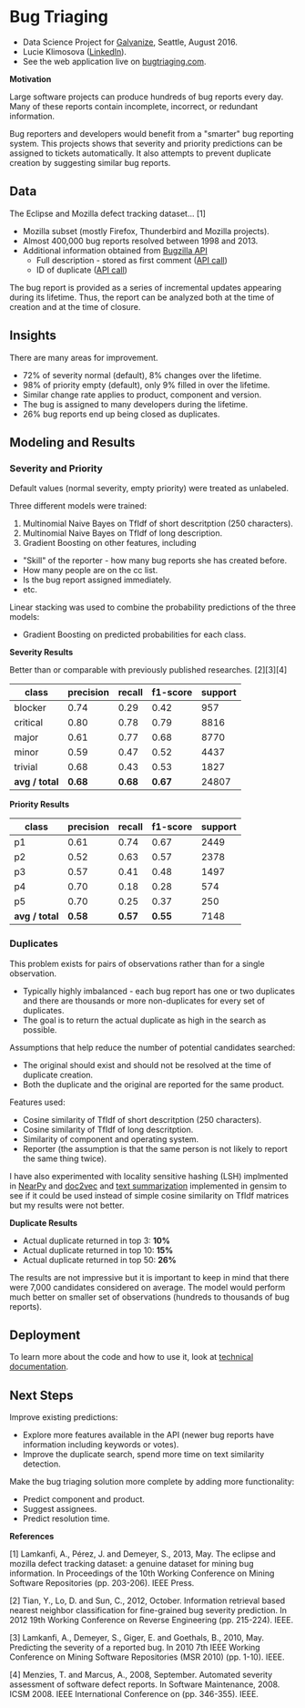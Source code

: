 # Bug Triaging

- Data Science Project for [Galvanize](http://www.galvanize.com/), Seattle, August 2016.
- Lucie Klimosova ([LinkedIn](https://www.linkedin.com/in/lucieklimosova)).
- See the web application live on [bugtriaging.com](http://bugtriaging.com).

**Motivation**

Large software projects can produce hundreds of bug reports every day. Many of these reports contain incomplete, incorrect, or redundant information.

Bug reporters and developers would benefit from a "smarter" bug reporting system. This projects shows that severity and priority predictions can be assigned to tickets automatically. It also attempts to prevent duplicate creation by suggesting similar bug reports.

## Data

The Eclipse and Mozilla defect tracking dataset... [1]
- Mozilla subset (mostly Firefox, Thunderbird and Mozilla projects).
- Almost 400,000 bug reports resolved between 1998 and 2013.
- Additional information obtained from [Bugzilla API](https://wiki.mozilla.org/Bugzilla:REST_API)
  - Full description - stored as first comment ([API call](https://bugzilla.mozilla.org/rest/bug/707428/comment))
  - ID of duplicate ([API call](https://bugzilla.mozilla.org/rest/bug/76103?include_fields=dupe_of))

The bug report is provided as a series of incremental updates appearing during its lifetime. Thus, the report can be analyzed both at the time of creation and at the time of closure.

## Insights

There are many areas for improvement.
- 72% of severity normal (default), 8% changes over the lifetime.
- 98% of priority empty (default), only 9% filled in over the lifetime.
- Similar change rate applies to product, component and version.
- The bug is assigned to many developers during the lifetime.
- 26% bug reports end up being closed as duplicates.

## Modeling and Results

### Severity and Priority

Default values (normal severity, empty priority) were treated as unlabeled.

Three different models were trained:

1. Multinomial Naive Bayes on TfIdf of short descritption (250 characters).
2. Multinomial Naive Bayes on TfIdf of long description.
3. Gradient Boosting on other features, including
  - "Skill" of the reporter - how many bug reports she has created before.
  - How many people are on the cc list.
  - Is the bug report assigned immediately.
  - etc.

Linear stacking was used to combine the probability predictions of the three models:

- Gradient Boosting on predicted probabilities for each class.

**Severity Results**

Better than or comparable with previously published researches. [2][3][4]

class | precision  |  recall | f1-score |  support
---|---|---|---|---
    blocker   |    0.74  |   0.29  |   0.42   |   957
   critical   |    0.80  |   0.78  |   0.79   |  8816
      major   |    0.61  |   0.77  |   0.68   |  8770
      minor   |    0.59  |   0.47  |   0.52   |  4437
    trivial   |    0.68  |   0.43  |   0.53   |  1827
**avg / total**   |   **0.68**   |  **0.68**   |  **0.67**    | 24807

**Priority Results**

class | precision  |  recall | f1-score |  support
---|---|---|---|---
         p1  |    0.61  |   0.74  |   0.67   |  2449
         p2  |    0.52  |   0.63  |   0.57   |  2378
         p3  |    0.57  |   0.41  |   0.48   |  1497
         p4  |    0.70  |   0.18  |   0.28   |   574
         p5  |    0.70  |   0.25  |   0.37   |   250
**avg / total**  |    **0.58**  |   **0.57**  |   **0.55**   |  7148

### Duplicates

This problem exists for pairs of observations rather than for a single observation.
- Typically highly imbalanced - each bug report has one or two duplicates and there are thousands or more non-duplicates for every set of duplicates.
- The goal is to return the actual duplicate as high in the search as possible.

Assumptions that help reduce the number of potential candidates searched:
- The original should exist and should not be resolved at the time of duplicate creation.
- Both the duplicate and the original are reported for the same product.

Features used:
- Cosine similarity of TfIdf of short descritption (250 characters).
- Cosine similarity of TfIdf of long descritption.
- Similarity of component and operating system.
- Reporter (the assumption is that the same person is not likely to report the same thing twice).

I have also experimented with locality sensitive hashing (LSH) implmented in [NearPy](https://github.com/pixelogik/NearPy) and [doc2vec](https://radimrehurek.com/gensim/models/doc2vec.html) and [text summarization](http://rare-technologies.com/text-summarization-with-gensim/) implemented in gensim to see if it could be used instead of simple cosine similarity on TfIdf matrices but my results were not better.

**Duplicate Results**

- Actual duplicate returned in top 3: **10%**
- Actual duplicate returned in top 10: **15%**
- Actual duplicate returned in top 50: **26%**

The results are not impressive but it is important to keep in mind that there were 7,000 candidates considered on average. The model would perform much better on smaller set of observations (hundreds to thousands of bug reports).

## Deployment

To learn more about the code and how to use it, look at [technical documentation](src/technical_documentation.md).

## Next Steps

Improve existing predictions:

- Explore more features available in the API (newer bug reports have information including keywords or votes).
- Improve the duplicate search, spend more time on text similarity detection.

Make the bug triaging solution more complete by adding more functionality:

- Predict component and product.
- Suggest assignees.
- Predict resolution time.

**References**

[1] Lamkanfi, A., Pérez, J. and Demeyer, S., 2013, May. The eclipse and mozilla defect tracking dataset: a genuine dataset for mining bug information. In Proceedings of the 10th Working Conference on Mining Software Repositories (pp. 203-206). IEEE Press.

[2] Tian, Y., Lo, D. and Sun, C., 2012, October. Information retrieval based nearest neighbor classification for fine-grained bug severity prediction. In 2012 19th Working Conference on Reverse Engineering (pp. 215-224). IEEE.

[3] Lamkanfi, A., Demeyer, S., Giger, E. and Goethals, B., 2010, May. Predicting the severity of a reported bug. In 2010 7th IEEE Working Conference on Mining Software Repositories (MSR 2010) (pp. 1-10). IEEE.

[4] Menzies, T. and Marcus, A., 2008, September. Automated severity assessment of software defect reports. In Software Maintenance, 2008. ICSM 2008. IEEE International Conference on (pp. 346-355). IEEE.

